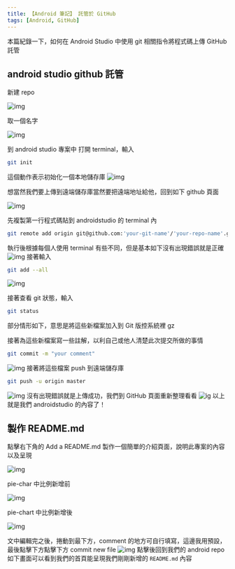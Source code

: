 ```yaml
---
title: 【Android 筆記】 託管於 GitHub
tags: [Android, GitHub]
---
```

本篇紀錄一下，如何在 Android Studio 中使用 git 相關指令將程式碼上傳 GitHub 託管

## android studio github 託管

新建 repo

![img](https://i.imgur.com/2TbAS3L.png)

取一個名字

![img](https://i.imgur.com/1nVAxLd.png)

到 android studio 專案中 打開 terminal，輸入

``` bash
git init
```

這個動作表示初始化一個本地儲存庫
![img](https://i.imgur.com/wxSf4GJ.png)

想當然我們要上傳到遠端儲存庫當然要把遠端地址給他，回到如下 github 頁面

![img](https://i.imgur.com/bP5dKmM.png)

先複製第一行程式碼貼到 androidstudio 的 terminal 內

``` bash
git remote add origin git@github.com:'your-git-name'/'your-repo-name'.git
```

執行後根據每個人使用 terminal 有些不同，但是基本如下沒有出現錯誤就是正確
![img](https://i.imgur.com/LbB27bS.png)
接著輸入

``` bash
git add --all
```

![img](https://i.imgur.com/COuSSKn.png)

接著查看 git 狀態，輸入

``` bash
git status
```

部分情形如下，意思是將這些新檔案加入到 Git 版控系統裡 gz[](https://i.imgur.com/YWIF37f.png)

接著為這些新檔案寫一些註解，以利自己或他人清楚此次提交所做的事情

``` bash
git commit -m "your comment"
```

![img](https://i.imgur.com/57PI34F.png)
接著將這些檔案 push 到遠端儲存庫

``` bash
git push -u origin master
```

![img](https://i.imgur.com/0d1S0d8.png)
沒有出現錯誤就是上傳成功，我們到 GitHub 頁面重新整理看看
![ig](https://i.imgur.com/U2ewmxn.png)
以上就是我們 androidstudio 的內容了！

## 製作 README.md

點擊右下角的 Add a README.md 製作一個簡單的介紹頁面，說明此專案的內容以及呈現

![img](https://i.imgur.com/wULXZew.png)

pie-char 中比例新增前

![img](https://i.imgur.com/rYNT0bu.png)

pie-chart 中比例新增後

![img](https://i.imgur.com/HmmSYDm.png)

文中編輯完之後，捲動到最下方，comment 的地方可自行填寫，這邊我用預設，最後點擊下方點擊下方 commit new file
![img](https://i.imgur.com/zHKca4O.png)
點擊後回到我們的 android repo 如下畫面可以看到我們的首頁能呈現我們剛剛新增的 `README.md` 內容
